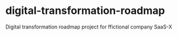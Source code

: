 # digital-transformation-roadmap
Digital transformation roadmap project for ffictional company SaaS-X
